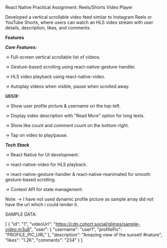 React Native Practical Assignment: Reels/Shorts Video Player

Developed a vertical scrollable video feed similar to Instagram Reels or YouTube Shorts, where users can watch an HLS video stream with user details, description, likes, and comments.

**Features**

**_Core Features:_**

-> Full-screen vertical scrollable list of videos.

-> Gesture-based scrolling using react-native-gesture-handler.

-> HLS video playback using react-native-video.

-> Autoplay videos when visible, pause when scrolled away.

**_UI/UX:_**

-> Show user profile picture & username on the top-left.

-> Display video description with "Read More" option for long texts.

-> Show like count and comment count on the bottom-right.

-> Tap on video to play/pause.

**_Tech Stack_**

-> React Native for UI development.

-> react-native-video for HLS playback.

-> react-native-gesture-handler & react-native-reanimated for smooth gesture-based scrolling.

-> Context API for state management.

Note:
-> I have not used dynamic profile picture as sample array did not have the url which i could render it.

SAMPLE DATA:

[
{
"id": "1",
"videoUrl": "https://cdn.cohort.social/glimps/sample-video.m3u8",
"user": {
"username": "user1",
"profilePic": "PROFILE_PIC_URL"
},
"description": "Amazing view of the sunset! #nature",
"likes": "1.2K",
"comments": "234"
}
]
